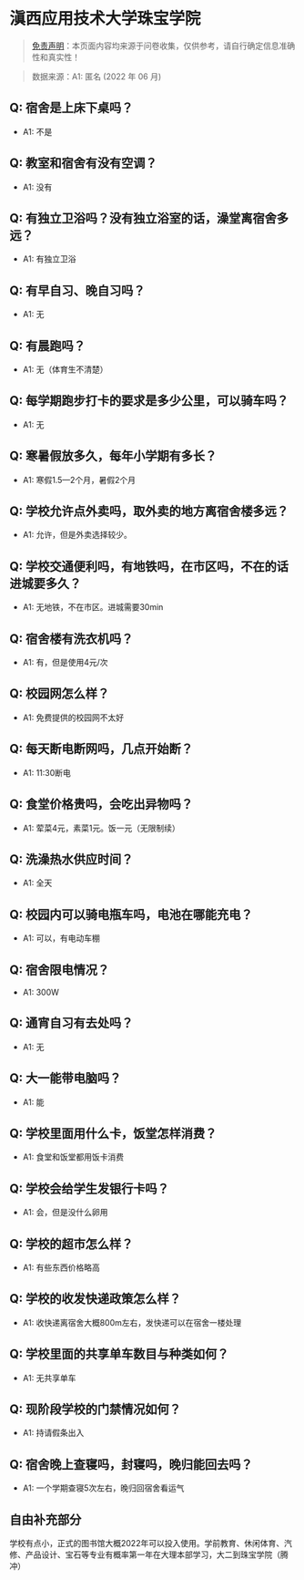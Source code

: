 # 滇西应用技术大学珠宝学院

> [免责声明](https://colleges.chat/#_3)：本页面内容均来源于问卷收集，仅供参考，请自行确定信息准确性和真实性！

> 数据来源：A1: 匿名 (2022 年 06 月)

## Q: 宿舍是上床下桌吗？

- A1: 不是

## Q: 教室和宿舍有没有空调？

- A1: 没有

## Q: 有独立卫浴吗？没有独立浴室的话，澡堂离宿舍多远？

- A1: 有独立卫浴

## Q: 有早自习、晚自习吗？

- A1: 无

## Q: 有晨跑吗？

- A1: 无（体育生不清楚）

## Q: 每学期跑步打卡的要求是多少公里，可以骑车吗？

- A1: 无

## Q: 寒暑假放多久，每年小学期有多长？

- A1: 寒假1.5—2个月，暑假2个月

## Q: 学校允许点外卖吗，取外卖的地方离宿舍楼多远？

- A1: 允许，但是外卖选择较少。

## Q: 学校交通便利吗，有地铁吗，在市区吗，不在的话进城要多久？

- A1: 无地铁，不在市区。进城需要30min

## Q: 宿舍楼有洗衣机吗？

- A1: 有，但是使用4元/次

## Q: 校园网怎么样？

- A1: 免费提供的校园网不太好

## Q: 每天断电断网吗，几点开始断？

- A1: 11:30断电

## Q: 食堂价格贵吗，会吃出异物吗？

- A1: 荤菜4元，素菜1元。饭一元（无限制续）

## Q: 洗澡热水供应时间？

- A1: 全天

## Q: 校园内可以骑电瓶车吗，电池在哪能充电？

- A1: 可以，有电动车棚

## Q: 宿舍限电情况？

- A1: 300W

## Q: 通宵自习有去处吗？

- A1: 无

## Q: 大一能带电脑吗？

- A1: 能

## Q: 学校里面用什么卡，饭堂怎样消费？

- A1: 食堂和饭堂都用饭卡消费

## Q: 学校会给学生发银行卡吗？

- A1: 会，但是没什么卵用

## Q: 学校的超市怎么样？

- A1: 有些东西价格略高

## Q: 学校的收发快递政策怎么样？

- A1: 收快递离宿舍大概800m左右，发快递可以在宿舍一楼处理

## Q: 学校里面的共享单车数目与种类如何？

- A1: 无共享单车

## Q: 现阶段学校的门禁情况如何？

- A1: 持请假条出入

## Q: 宿舍晚上查寝吗，封寝吗，晚归能回去吗？

- A1: 一个学期查寝5次左右，晚归回宿舍看运气

## 自由补充部分

学校有点小，正式的图书馆大概2022年可以投入使用。学前教育、休闲体育、汽修、产品设计、宝石等专业有概率第一年在大理本部学习，大二到珠宝学院（腾冲）